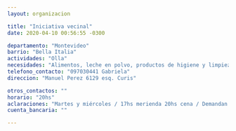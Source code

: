 ```yaml
---
layout: organizacion

title: "Iniciativa vecinal"
date: 2020-04-10 00:56:55 -0300

departamento: "Montevideo"
barrio: "Bella Italia"
actividades: "Olla"
necesidades: "Alimentos, leche en polvo, productos de higiene y limpieza"
telefono_contacto: "097030441 Gabriela"
direccion: "Manuel Perez 6129 esq. Curis"

otros_contactos: ""
horario: "20hs"
aclaraciones: "Martes y miércoles / 17hs merienda 20hs cena / Demandan principalmente leche en polvo"
cuenta_bancaria: ""

---
```


